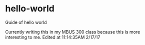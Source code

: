 # hello-world
Guide of hello world

Currently writing this in my MBUS 300 class because this is more interesting to me.
Edited at 11:14:35AM 2/17/17
